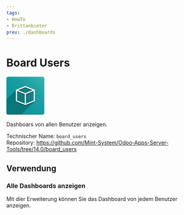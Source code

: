 ```yaml
---
tags:
- HowTo
- Drittanbieter
prev: ./dashboards
---
```

# Board Users

![icon_oms_box](assets/icon_oms_box.png)

Dashboars von allen Benutzer anzeigen.      

Technischer Name: `board_users`\
Repository: <https://github.com/Mint-System/Odoo-Apps-Server-Tools/tree/14.0/board_users>

## Verwendung

### Alle Dashboards anzeigen

Mit dier Erweiterung können Sie das Dashboard von jedem Benutzer anzeigen.